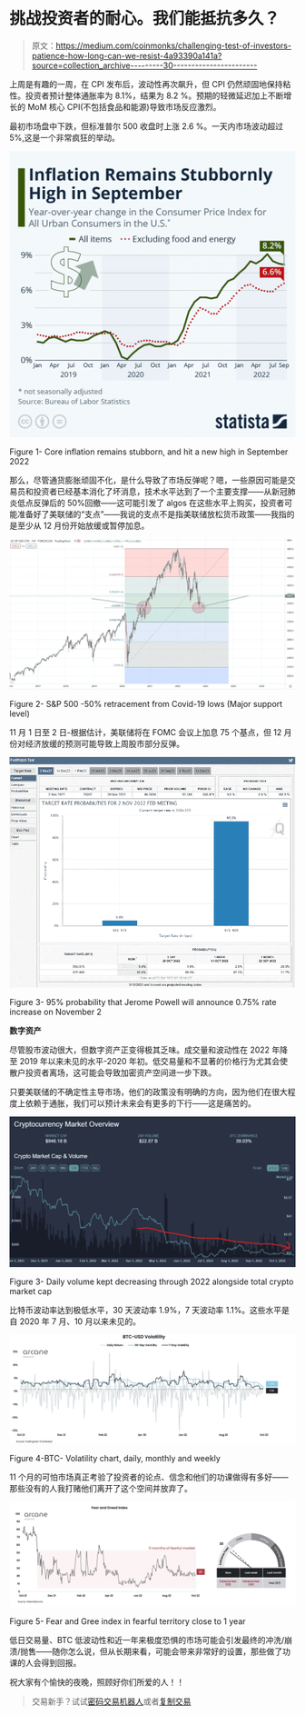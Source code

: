# 挑战投资者的耐心。我们能抵抗多久？

> 原文：<https://medium.com/coinmonks/challenging-test-of-investors-patience-how-long-can-we-resist-4a93390a141a?source=collection_archive---------30----------------------->

上周是有趣的一周，在 CPI 发布后，波动性再次飙升，但 CPI 仍然顽固地保持粘性。投资者预计整体通胀率为 8.1%，结果为 8.2 %。预期的轻微延迟加上不断增长的 MoM 核心 CPI(不包括食品和能源)导致市场反应激烈。

最初市场盘中下跌，但标准普尔 500 收盘时上涨 2.6 %。一天内市场波动超过 5%,这是一个非常疯狂的举动。

![](img/b459598e34642717cf8be87a1475da70.png)

Figure 1- Core inflation remains stubborn, and hit a new high in September 2022

那么，尽管通货膨胀顽固不化，是什么导致了市场反弹呢？嗯，一些原因可能是交易员和投资者已经基本消化了坏消息，技术水平达到了一个主要支撑——从新冠肺炎低点反弹后的 50%回撤——这可能引发了 algos 在这些水平上购买，投资者可能准备好了美联储的“支点”——我说的支点不是指美联储放松货币政策——我指的是至少从 12 月份开始放缓或暂停加息。

![](img/082ff17a1803578b99ae9b19003f035b.png)

Figure 2- S&P 500 -50% retracement from Covid-19 lows (Major support level)

11 月 1 日至 2 日-根据估计，美联储将在 FOMC 会议上加息 75 个基点，但 12 月份对经济放缓的预测可能导致上周股市部分反弹。

![](img/2b7e5e5a051613d6ec0446e4e70b58e1.png)

Figure 3- 95% probability that Jerome Powell will announce 0.75% rate increase on November 2

**数字资产**

尽管股市波动很大，但数字资产正变得极其乏味。成交量和波动性在 2022 年降至 2019 年以来未见的水平-2020 年初。低交易量和不显著的价格行为尤其会使散户投资者离场，这可能会导致加密资产空间进一步下跌。

只要美联储的不确定性主导市场，他们的政策没有明确的方向，因为他们在很大程度上依赖于通胀，我们可以预计未来会有更多的下行——这是痛苦的。

![](img/2b3d256806f99657ddd6229dcbf1e48d.png)

Figure 3- Daily volume kept decreasing through 2022 alongside total crypto market cap

比特币波动率达到极低水平，30 天波动率 1.9%，7 天波动率 1.1%。这些水平是自 2020 年 7 月、10 月以来未见的。

![](img/04e0b9e9ef0c6330321d612e3b0ce6f4.png)

Figure 4-BTC- Volatility chart, daily, monthly and weekly

11 个月的可怕市场真正考验了投资者的论点、信念和他们的功课做得有多好——那些没有的人我打赌他们离开了这个空间并放弃了。

![](img/7eaeca32e394fc70e0b87dd30de4f9c9.png)

Figure 5- Fear and Gree index in fearful territory close to 1 year

低日交易量、BTC 低波动性和近一年来极度恐惧的市场可能会引发最终的冲洗/崩溃/抛售——随你怎么说，但从长期来看，可能会带来非常好的设置，那些做了功课的人会得到回报。

祝大家有个愉快的夜晚，照顾好你们所爱的人！！

> 交易新手？试试[密码交易机器人](/coinmonks/crypto-trading-bot-c2ffce8acb2a)或者[复制交易](/coinmonks/top-10-crypto-copy-trading-platforms-for-beginners-d0c37c7d698c)